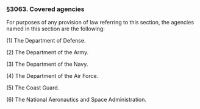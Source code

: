 ### §3063. Covered agencies ###

For purposes of any provision of law referring to this section, the agencies named in this section are the following:

(1) The Department of Defense.

(2) The Department of the Army.

(3) The Department of the Navy.

(4) The Department of the Air Force.

(5) The Coast Guard.

(6) The National Aeronautics and Space Administration.